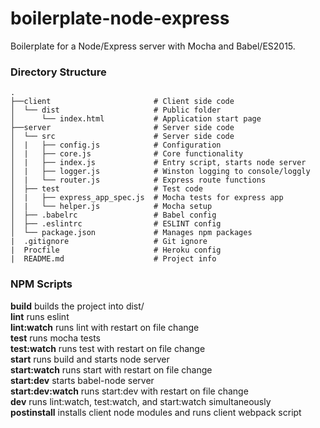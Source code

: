 # boilerplate-node-express

Boilerplate for a Node/Express server with Mocha and Babel/ES2015.

### Directory Structure

```
.
├──client                       # Client side code
│  └── dist                     # Public folder
│      └── index.html           # Application start page
├──server                       # Server side code
│  └── src                      # Server side code
│  |   ├── config.js            # Configuration
│  |   ├── core.js              # Core functionality
│  |   ├── index.js             # Entry script, starts node server
│  |   ├── logger.js            # Winston logging to console/loggly
│  |   └── router.js            # Express route functions
│  ├── test                     # Test code
│  |   ├── express_app_spec.js  # Mocha tests for express app
│  |   └── helper.js            # Mocha setup
│  ├── .babelrc                 # Babel config
│  ├── .eslintrc                # ESLINT config
│  └── package.json             # Manages npm packages 
|  .gitignore                   # Git ignore
|  Procfile                     # Heroku config
|  README.md                    # Project info
```

### NPM Scripts

**build** builds the project into dist/  
**lint** runs eslint  
**lint:watch** runs lint with restart on file change  
**test** runs mocha tests  
**test:watch** runs test with restart on file change  
**start** runs build and starts node server  
**start:watch** runs start with restart on file change  
**start:dev** starts babel-node server  
**start:dev:watch** runs start:dev with restart on file change  
**dev** runs lint:watch, test:watch, and start:watch simultaneously  
**postinstall** installs client node modules and runs client webpack script  
